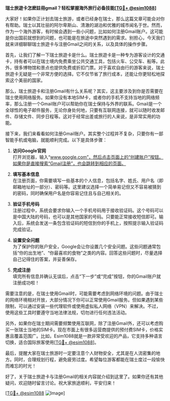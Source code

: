 **瑞士旅遊卡怎麽註冊gmail？轻松掌握海外旅行必备技能[[TG💪+ @esim1088](https://t.me/s/esim1088)]**

大家好！如果你正计划去瑞士旅游，或者已经身在瑞士，那么这篇文章可能会对你有帮助。瑞士以其壮丽的阿尔卑斯山、清澈的湖泊和优雅的城市闻名于世。然而，作为一个海外游客，有时候会遇到一些小问题，比如如何注册Gmail账户。这可能是你出国前就想到的问题，也可能是在旅途中突然遇到的需求。别担心，今天我们就来详细聊聊瑞士旅遊卡与注册Gmail之间的关系，以及具体的操作步骤。

首先，让我们了解一下瑞士旅遊卡是什么。瑞士旅遊卡是一种专为游客设计的交通卡，持有者可以在瑞士境内免费乘坐公共交通工具，包括火车、公交车、船等。此外，很多博物馆和景点也提供免费或折扣门票。对于喜欢自由行的游客来说，瑞士旅遊卡无疑是一个非常方便的选择。它不仅节省了旅行成本，还能让你更轻松地探索这个美丽的国家。

那么，瑞士旅遊卡和注册Gmail有什么关系呢？其实，这主要涉及到你是否需要在瑞士使用网络服务。如果你没有本地SIM卡，或者你的手机不支持当地的网络频率，那么注册一个Gmail账户可以帮助你在瑞士保持与外界的联系。Gmail是一个全球性的电子邮件服务，无论你身处何地，只要有互联网连接，就可以随时收发邮件、存储文件、同步日程等。这对于经常出差或旅行的人来说，是非常实用的功能。

接下来，我们来看看如何注册Gmail账户。其实整个过程并不复杂，只要你有一部智能手机或电脑，就能顺利完成。以下是具体步骤：

1. **访问Google官网**  
   打开浏览器，输入“www.google.com”，然后点击页面上的“创建账户”按钮。如果你是直接搜索“Gmail注册”，也会跳转到相应的页面。

2. **填写基本信息**  
   在注册页面，你需要填写一些基本的个人信息，包括名字、姓氏、用户名（即邮箱地址的一部分）、密码等。这里建议选择一个简单易记但又不容易被猜到的密码，同时确保用户名是你容易记住且与自己相关的。

3. **验证手机号码**  
   注册过程中，系统会要求你输入一个手机号码用于接收验证码。这个号码可以是中国大陆的号码，也可以是其他国家的号码。只要能正常接收短信即可。输入后，系统会发送一条包含验证码的短信到你的手机上，按照提示输入验证码完成验证。

4. **设置安全问题**  
   为了保护你的账户安全，Google会让你设置几个安全问题。这些问题通常包括“你的出生地”、“你最喜欢的食物”之类的内容。回答这些问题时，尽量选择自己记得住的答案，并妥善保存。

5. **完成注册**  
   填完所有信息并确认无误后，点击“下一步”或“完成”按钮，你的Gmail账户就注册成功啦！

需要注意的是，在瑞士使用Gmail时，可能需要考虑到网络环境的问题。由于瑞士的网络环境相对开放，大部分情况下你可以正常使用Gmail服务。但如果遇到某些限制，可以通过安装一些代理软件或使用虚拟私人网络（VPN）来解决。不过，使用这些工具时要遵守当地法律法规，切勿进行任何违法活动。

另外，如果你在瑞士期间需要频繁使用互联网，除了注册Gmail外，还可以考虑购买一张瑞士当地的SIM卡。现在市面上有很多运营商提供的预付费SIM卡，价格实惠且覆盖范围广。比如，Esim1088就是一款非常受欢迎的产品，它支持多种语言切换，适合国际旅客使用[[TG💪+ @esim1088](https://t.me/s/esim1088)]。

最后，提醒大家在瑞士旅游时一定要注意个人财物安全，尤其是在人流密集的地方。同时，合理规划行程，避免疲劳过度。希望每位游客都能在瑞士度过一段愉快而难忘的时光！

好了，关于瑞士旅遊卡与注册Gmail的相关内容就介绍到这里了。如果你还有其他疑问，欢迎随时留言讨论。祝大家旅途顺利，平安归来！

[[TG💪+ @esim1088](https://t.me/s/esim1088) ![Image](https://i.postimg.cc/4NQfJmqS/Snipaste-2025-05-13-00-14-12.png)]